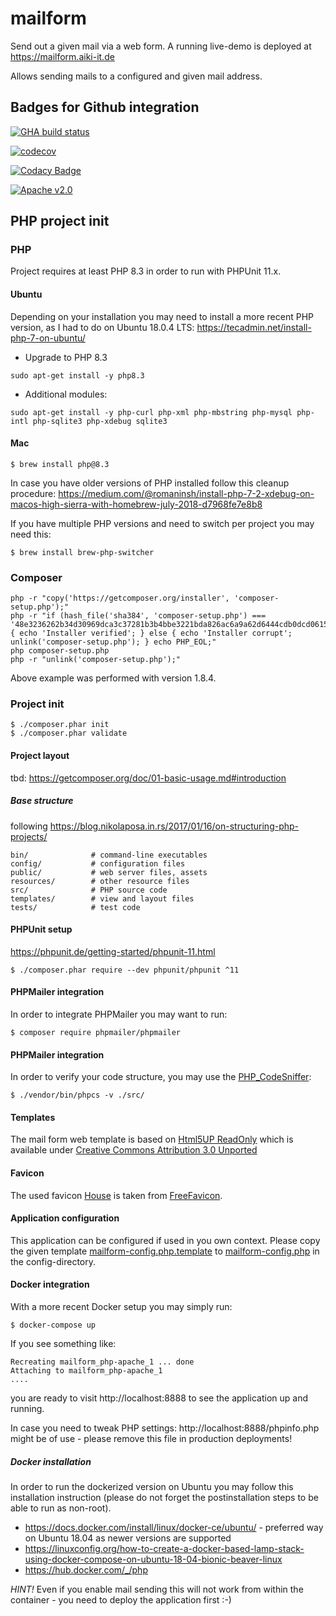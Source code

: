 # mailform

Send out a given mail via a web form. A running live-demo is deployed at https://mailform.aiki-it.de

Allows sending mails to a configured and given mail address.

## Badges for Github integration

[![GHA build status](https://github.com/ottlinger/mailform/actions/workflows/ci.yml/badge.svg?branch=master)](https://github.com/ottlinger/mailform/actions)

[![codecov](https://codecov.io/gh/ottlinger/mailform/branch/master/graph/badge.svg)](https://codecov.io/gh/ottlinger/mailform)

[![Codacy Badge](https://app.codacy.com/project/badge/Grade/d46db8cba9d04a82940f955790ff6553)](https://www.codacy.com/gh/ottlinger/mailform/dashboard)

[![Apache v2.0](https://img.shields.io/github/license/ottlinger/mailform.svg)](https://www.apache.org/licenses/LICENSE-2.0.html)

## PHP project init
### PHP

Project requires at least PHP 8.3 in order to run with PHPUnit 11.x.

#### Ubuntu
Depending on your installation you may need to install a more recent PHP version,
as I had to do on Ubuntu 18.0.4 LTS:
https://tecadmin.net/install-php-7-on-ubuntu/

* Upgrade to PHP 8.3
```
sudo apt-get install -y php8.3
```
* Additional modules:
```
sudo apt-get install -y php-curl php-xml php-mbstring php-mysql php-intl php-sqlite3 php-xdebug sqlite3
```
#### Mac
```
$ brew install php@8.3
```
In case you have older versions of PHP installed follow this cleanup procedure:
https://medium.com/@romaninsh/install-php-7-2-xdebug-on-macos-high-sierra-with-homebrew-july-2018-d7968fe7e8b8

If you have multiple PHP versions and need to switch per project you may need this:
```
$ brew install brew-php-switcher
```

### Composer
```
php -r "copy('https://getcomposer.org/installer', 'composer-setup.php');"
php -r "if (hash_file('sha384', 'composer-setup.php') === '48e3236262b34d30969dca3c37281b3b4bbe3221bda826ac6a9a62d6444cdb0dcd0615698a5cbe587c3f0fe57a54d8f5') { echo 'Installer verified'; } else { echo 'Installer corrupt'; unlink('composer-setup.php'); } echo PHP_EOL;"
php composer-setup.php
php -r "unlink('composer-setup.php');"
```

Above example was performed with version 1.8.4.

### Project init

```
$ ./composer.phar init
$ ./composer.phar validate
```

#### Project layout

tbd: https://getcomposer.org/doc/01-basic-usage.md#introduction

##### Base structure

following https://blog.nikolaposa.in.rs/2017/01/16/on-structuring-php-projects/

```
bin/              # command-line executables
config/           # configuration files
public/           # web server files, assets
resources/        # other resource files
src/              # PHP source code
templates/        # view and layout files
tests/            # test code
```

#### PHPUnit setup

https://phpunit.de/getting-started/phpunit-11.html

```
$ ./composer.phar require --dev phpunit/phpunit ^11
```

#### PHPMailer integration

In order to integrate PHPMailer you may want to run:
```
$ composer require phpmailer/phpmailer
```

#### PHPMailer integration

In order to verify your code structure, you may use the [PHP_CodeSniffer](https://github.com/PHPCSStandards/PHP_CodeSniffer/):
```
$ ./vendor/bin/phpcs -v ./src/
```

#### Templates

The mail form web template is based on [Html5UP ReadOnly](https://html5up.net/read-only/download)
which is available under [Creative Commons Attribution 3.0 Unported](./templates/LICENSE.txt)

#### Favicon

The used favicon [House](https://www.freefavicon.com/freefavicons/objects/iconinfo/house-152-237998.html) is taken from [FreeFavicon](http://www.freefavicon.com/blog/).

#### Application configuration

This application can be configured if used in you own context.
Please copy the given template [mailform-config.php.template](./config/mailform-config.php.template)
to [mailform-config.php](./config) in the config-directory.

#### Docker integration

With a more recent Docker setup you may simply run:
```
$ docker-compose up
```

If you see something like:
```
Recreating mailform_php-apache_1 ... done
Attaching to mailform_php-apache_1
....
```
you are ready to visit http://localhost:8888
to see the application up and running.

In case you need to tweak PHP settings:
http://localhost:8888/phpinfo.php
might be of use - please remove this file in production deployments!

##### Docker installation

In order to run the dockerized version on Ubuntu you may follow this installation instruction (please do not forget the postinstallation steps to be able to run as non-root).

* https://docs.docker.com/install/linux/docker-ce/ubuntu/ - preferred way on Ubuntu 18.04 as newer versions are supported
* https://linuxconfig.org/how-to-create-a-docker-based-lamp-stack-using-docker-compose-on-ubuntu-18-04-bionic-beaver-linux
* https://hub.docker.com/_/php

*HINT!* Even if you enable mail sending this will not work from within the container - you need to deploy the application first :-)
